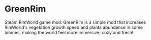 # GreenRim
Steam RimWorld game mod. GreenRim is a simple mod that increases RimWorld's vegetation growth speed and plants abundance in some biomes, making the world feel more immersive, cozy and fresh!
